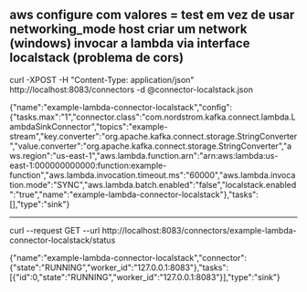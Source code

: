 aws configure com valores = test
em vez de usar networking_mode host criar um network (windows)
invocar a lambda via interface localstack (problema de cors)
---
curl -XPOST -H "Content-Type: application/json" http://localhost:8083/connectors -d @connector-localstack.json

{"name":"example-lambda-connector-localstack","config":{"tasks.max":"1","connector.class":"com.nordstrom.kafka.connect.lambda.LambdaSinkConnector","topics":"example-stream","key.converter":"org.apache.kafka.connect.storage.StringConverter","value.converter":"org.apache.kafka.connect.storage.StringConverter","aws.region":"us-east-1","aws.lambda.function.arn":"arn:aws:lambda:us-east-1:000000000000:function:example-function","aws.lambda.invocation.timeout.ms":"60000","aws.lambda.invocation.mode":"SYNC","aws.lambda.batch.enabled":"false","localstack.enabled":"true","name":"example-lambda-connector-localstack"},"tasks":[],"type":"sink"}

-----
curl --request GET --url http://localhost:8083/connectors/example-lambda-connector-localstack/status 

{"name":"example-lambda-connector-localstack","connector":{"state":"RUNNING","worker_id":"127.0.0.1:8083"},"tasks":[{"id":0,"state":"RUNNING","worker_id":"127.0.0.1:8083"}],"type":"sink"}

